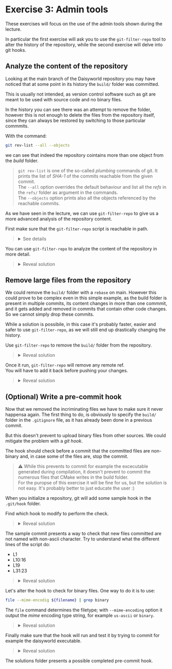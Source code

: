 # Exercise 3: Admin tools

These exercises will focus on the use of the admin tools shown during the lecture.

In particular the first exercise will ask you to use the `git-filter-repo` tool to alter the history of the repository, while the second exercise will delve into git hooks.

## Analyze the content of the repository

Looking at the main branch of the Daisyworld repository you may have noticed that at some point in its history the `build/` folder was committed.

This is usually not intended, as version control software such as git are meant to be used with source code and no binary files.

In the history you can see there was an attempt to remove the folder, however this is not enough to delete the files from the repository itself, since they can always be restored by switching to those particular commmits.

With the command:

```bash
git rev-list --all --objects
```

we can see that indeed the repository cointains more than one object from the *build* folder.

>`git rev-list` is one of the so-called *plumbing* commands of git. It prints the list of *SHA-1* of the commits reachable from the given commit.  
The `--all` option overrides the default behaviour and list all the *refs* in the `refs/` folder as argument in the commands.  
The `--objects` option prints also all the objects referenced by the reachable commits.

As we have seen in the lecture, we can use `git-filter-repo` to give us a more advanced analysis of the repository content.

First make sure that the `git-filter-repo` script is reachable in path.

><details><summary>See details</summary>
>
>```
>git filter-repo --version
>```
>
>Shuld print the version number of the script without giving command not found errors.
>
>If `filter-repo` is not availabe as a `git` subcommand make sure to download the script from `https://github.com/newren/git-filter-repo/blob/main/git-filter-repo` and place it into your `$PATH`.  
For example:
>
>```bash
>wget https://raw.githubusercontent.com/newren/git-filter-repo/main/git-filter-repo -O ~/.local/bin/git-filter-repo
>chmod +x ~/.local/bin/git-filter-repo
>export PATH="$PATH:$HOME/.local/bin/git-filter-repo"
>```
>
>Eventually, you can install it using a package manager.  
For example:
>
>```bash
>sudo apt install git-filter-repo
>```
>
>See [the documentation](https://github.com/newren/git-filter-repo/blob/main/INSTALL.md) for additional instructions.
>
></details>

You can use `git-filter-repo` to analyze the content of the repository in more detail.

><details><summary>Reveal solution</summary>
>With the commands
>
>```bash
>git filter-repo --analyze
>cat .git/filter-repo/analyze/path-all-sizes.txt
>```
>
>we can see the list of files in the repository, reverse ordered by accumulated packed size.
>
>This shows that indeed the files in the build folder still occupies the vast majority of space in the repository.
>
></details>

## Remove large files from the repository

We could remove the `build/` folder with a `rebase` on main. However this could prove to be complex even in this simple example, as the build folder is present in multiple commits, its content changes in more than one commmit, and it gets added and removed in commits that contain other code changes. So we cannot simply drop these commits.

While a solution is possibile, in this case it's probably faster, easier and safer to use `git-filter-repo`, as we will still end up drastically changing the history.

Use `git-filter-repo` to remove the `build/` folder from the repository.

><details><summary>Reveal solution</summary>
>We first need to make sure we are working on a clean copy of our repository.
>
>Make sure you pushed all changes to your fork, then create a new clone:
>
>```bash
>git clone git@github.com:<username>/git-good-daisyworld.git clean-git-good-daisyworld
>```
>
>From there, run `git-filter-repo` specifying the path that you want to filter out of your repository. Make sure to add the option `--invert-paths`.
>
>```bash
>cd clean-git-good-daisyworld
>git filter-repo --path build/ --invert-paths
>```
>
>If we now rerun the analyze, we will see that indeed the build folder is no longer in the repository.
>
>However, if we check the logs we can see that one of the commits still reference the build folder. However from its diff we can see that it doesn't any longer affect it:
>
>```bash
>git log -p 2f0302 -1
>```
>
>```text
>commit 2f03023571ee63969f09c3913e665b5747a2ec0e
>Author: Simone Rossi Tisbeni <simone.rossitisbeni@unibo.it>
>Date:   Wed Apr 3 13:51:36 2024 +0200
>
>    Add build folder to gitignore and remove it
>
>diff --git a/.gitignore b/.gitignore
>index 722d5e7..6a8bc10 100644
>--- a/.gitignore
>+++ b/.gitignore
>@@ -1 +1,2 @@
> .vscode
>+build
>```
>
>This can simply be edited with a `rebase`, however filter-repo can also do this.
>
>Create a file containing the expression for the text to remove:
>
>```bash
>echo "and remove it==>" > ../replacement.txt
>```
>
>Then apply it to the repository using the `--replace-message` option of `filter-repo`
>
>```bash
>git filter-repo --replace-message ../replacement.txt
>```
>
>The two `filter-repo` commands can also be applied together:
>
>```bash
>git filter-repo --replace-message ../replacement.txt --path build/ --invert-paths
>```
>
></details>

Once it run, `git-filter-repo` will remove any remote ref.  
You will have to add it back before pushing your changes.

><details><summary>Reveal solution</summary>
>
>```bash
>git remote add origin git@github.com:<username>/git-good-daisyworld.git
>git push -u --force-with-lease origin main
>```
>
></details>

## (Optional) Write a pre-commit hook

Now that we removed the incriminating files we have to make sure it never happensa again. The first thing to do, is obviously to specify the `build/` folder in the `.gitignore` file, as it has already been done in a previous commit.

But this doesn't prevent to upload binary files from other sources. We could mitigate the problem with a *git hook*.

The hook should check before a commit that the committed files are non-binary and, in case some of the files are, stop the commit.

>:warning: While this prevents to commit for example the excecutable generated during compilation, it doesn't prevent to commit the numerous files that CMake writes in the build folder.  
For the puropse of this exercise it will be fine for us, but the solution is not easy. It's probably better to just educate the user :)

When you initialize a repository, git will add some sample hook in the `.git/hook` folder.

Find which hook to modify to perform the check.

><details><summary>Reveal solution</summary>
>
>The list of sample hooks is pretty big:
>
>```bash
>ls .git/hooks/
>applypatch-msg.sample   post-update.sample  pre-merge-commit.sample pre-receive.sample  update.sample
>commit-msg.sample   pre-applypatch.sample   pre-push.sample prepare-commit-msg.sample
>fsmonitor-watchman.sample   pre-commit.sample   pre-rebase.sample   push-to-checkout.sample
>```
>
>The one that interests us is the `pre-commit` hook.
>
></details>

The sample commit presents a way to check that new files committed are not named with non-ascii character.
Try to understand what the different lines of the script do:

- L1
- L10:16
- L19
- L31:23

><details><summary>Reveal solution</summary>
>
>- L1  
>Contains the *[shabang](https://en.wikipedia.org/wiki/Shebang_(Unix))* necessary to set the file as executable using the shell.
>- L10:16  
>The `--verify` option for `rev-parse` checks that exactly one reference to an object exists. In this case is used to check if *HEAD* refers to something.  
>Indeed in an empty repository we saw in the lectures that *HEAD* points to a *head* that still is not accessible.  
>It set the `against` variable to an empty tree object in that case.
>- L19  
>git allows for custom configuration options, that can be easily created and referred in any moment. Non existing options will return exit code 1.
>- L31:32  
>The `diff` command list the name of the files (`--name-only`) that have been added(`--diff-filter=A`) to the staging area (`--cached`).  
>The `--diff-filter` accepts [various options](https://git-scm.com/docs/git-diff#Documentation/git-diff.txt---diff-filterACDMRTUXB82308203).  
>`-z` is used to qoute pathnames with unusual characters; and `$against` is the commit against which the diff is being made.  
>`LC_ALL=C tr -d '[ -~]\0'` removes all ASCII printable characters and null characters from the input and `wc -c` counts the remaining ones.  
>If the command returns non-zero, `test` will exit with an error code.
>
></details>

Let's alter the hook to check for binary files.
One way to do it is to use:

```bash
file --mime-encodig ${filename} | grep binary
```

The `file` command determines the filetype; with `--mime-encoding` option it output the *mime* encoding type string, for example `us-ascii` or `binary`.

><details><summary>Reveal solution</summary>
>A possible function to check if the file are not binary is:
>
>```bash
>checkForBinaries() {
>    binaryFilesCount=0
>    for file in $(git diff --cached --name-only --diff-filter=d) ; do 
>        binaryFlag=
>        if [ ! -z "$(file --mime-encoding ${file} | grep binary)" ] ; then
>            printf "Commit aborted. Found binary file.\n"
>            exit 1
>        fi
>    done
>}
>```
>
>We can now add this function and a call to it to the existing `pre-commit.sample`.
>
></details>

Finally make sure that the hook will run and test it by trying to commit for example the daisyworld executable.

><details><summary>Reveal solution</summary>
>
>The sample hook must first be renamed to `pre-commit`, then set as executable.
>
>```bash
>mv .git/hooks/pre-commit.sample .git/hooks/pre-commit
>chmod +x .git/hooks/pre-commit
>```
>
>We can now test it:
>
>```bash
>git add -f build/daisyworld
>git commit
>```
>
>We will have to use the `-f` option to add to bypass the `.gitignore` when adding files from the build folder.  
>
>If everything worked correctly we will have an output like this and the commit will not go through:
>
>```text
>Commit aborted. Found binary file.
>```
>
></details>

The solutions folder presents a possible completed pre-commit hook. 
